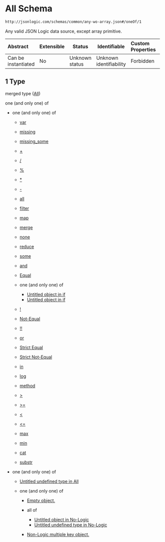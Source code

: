 # All Schema

```txt
http://jsonlogic.com/schemas/common/any-wo-array.json#/oneOf/1
```

Any valid JSON Logic data source, except array primitive.


| Abstract            | Extensible | Status         | Identifiable            | Custom Properties | Additional Properties | Access Restrictions | Defined In                                                           |
| :------------------ | ---------- | -------------- | ----------------------- | :---------------- | --------------------- | ------------------- | -------------------------------------------------------------------- |
| Can be instantiated | No         | Unknown status | Unknown identifiability | Forbidden         | Allowed               | none                | [binary-args.json\*](common/binary-args.json "open original schema") |

## 1 Type

merged type ([All](binary-args-oneof-all.md))

one (and only one) of

-   one (and only one) of

    -   [var](all-operators-oneof-var.md "check type definition")
    -   [missing](all-operators-oneof-missing.md "check type definition")
    -   [missing_some](all-operators-oneof-missing_some.md "check type definition")
    -   [+](all-operators-oneof--4.md "check type definition")
    -   [/](all-operators-oneof--5.md "check type definition")
    -   [%](all-operators-oneof--2.md "check type definition")
    -   [\*](all-operators-oneof--3.md "check type definition")
    -   [-](all-operators-oneof--.md "check type definition")
    -   [all](all-operators-oneof-all.md "check type definition")
    -   [filter](var-oneof-filter.md "check type definition")
    -   [map](var-oneof-map.md "check type definition")
    -   [merge](var-oneof-merge.md "check type definition")
    -   [none](all-operators-oneof-none.md "check type definition")
    -   [reduce](var-oneof-reduce.md "check type definition")
    -   [some](all-operators-oneof-some.md "check type definition")
    -   [and](all-operators-oneof-and.md "check type definition")
    -   [Equal](all-operators-oneof-equal.md "check type definition")
    -   one (and only one) of

        -   [Untitled object in if](if-oneof-0.md "check type definition")
        -   [Untitled object in if](if-oneof-1.md "check type definition")
    -   [!](all-operators-oneof-.md "check type definition")
    -   [Not-Equal](all-operators-oneof-not-equal.md "check type definition")
    -   [!!](all-operators-oneof--1.md "check type definition")
    -   [or](all-operators-oneof-or.md "check type definition")
    -   [Strict Equal](all-operators-oneof-strict-equal.md "check type definition")
    -   [Strict Not-Equal](all-operators-oneof-strict-not-equal.md "check type definition")
    -   [in](all-operators-oneof-in.md "check type definition")
    -   [log](all-operators-oneof-log.md "check type definition")
    -   [method](all-operators-oneof-method.md "check type definition")
    -   [>](all-operators-oneof--8.md "check type definition")
    -   [>=](all-operators-oneof--9.md "check type definition")
    -   [&lt;](all-operators-oneof--6.md "check type definition")
    -   [&lt;=](all-operators-oneof--7.md "check type definition")
    -   [max](all-operators-oneof-max.md "check type definition")
    -   [min](all-operators-oneof-min.md "check type definition")
    -   [cat](all-operators-oneof-cat.md "check type definition")
    -   [substr](all-operators-oneof-substr.md "check type definition")
-   one (and only one) of

    -   [Untitled undefined type in All](all-types-wo-array-oneof-0.md "check type definition")
    -   one (and only one) of

        -   [Empty object.](no-logic-object-oneof-empty-object.md "check type definition")
        -   all of

            -   [Untitled object in No-Logic](no-logic-object-oneof-non-logic-single-key-object-allof-0.md "check type definition")
            -   [Untitled undefined type in No-Logic](no-logic-object-oneof-non-logic-single-key-object-allof-1.md "check type definition")
        -   [Non-Logic multiple key object.](no-logic-object-oneof-non-logic-multiple-key-object.md "check type definition")

